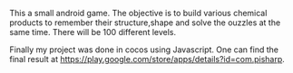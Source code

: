 This a small android game.
The objective is to build various chemical products to remember their structure,shape and solve the ouzzles at the same time.
There will be 100 different levels.

Finally my project was done in cocos using Javascript.
One can find the final result at https://play.google.com/store/apps/details?id=com.pisharp.

